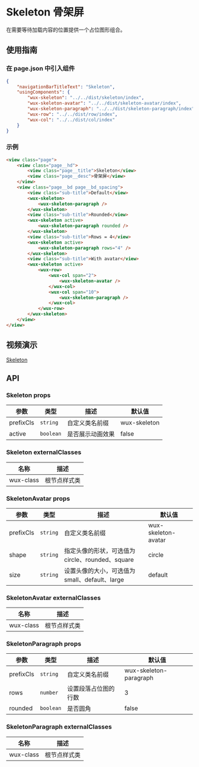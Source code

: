 # Skeleton 骨架屏

在需要等待加载内容的位置提供一个占位图形组合。

## 使用指南

### 在 page.json 中引入组件

```json
{
    "navigationBarTitleText": "Skeleton",
    "usingComponents": {
        "wux-skeleton": "../../dist/skeleton/index",
        "wux-skeleton-avatar": "../../dist/skeleton-avatar/index",
        "wux-skeleton-paragraph": "../../dist/skeleton-paragraph/index",
        "wux-row": "../../dist/row/index",
        "wux-col": "../../dist/col/index"
    }
}
```

### 示例

```html
<view class="page">
    <view class="page__hd">
        <view class="page__title">Skeleton</view>
        <view class="page__desc">骨架屏</view>
    </view>
    <view class="page__bd page__bd_spacing">
        <view class="sub-title">Default</view>
        <wux-skeleton>
            <wux-skeleton-paragraph />
        </wux-skeleton>
        <view class="sub-title">Rounded</view>
        <wux-skeleton active>
            <wux-skeleton-paragraph rounded />
        </wux-skeleton>
        <view class="sub-title">Rows = 4</view>
        <wux-skeleton active>
            <wux-skeleton-paragraph rows="4" />
        </wux-skeleton>
        <view class="sub-title">With avatar</view>
        <wux-skeleton active>
            <wux-row>
                <wux-col span="2">
                    <wux-skeleton-avatar />
                </wux-col>
                <wux-col span="10">
                    <wux-skeleton-paragraph />
                </wux-col>
            </wux-row>
        </wux-skeleton>
    </view>
</view>
```

## 视频演示

[Skeleton](./_media/skeleton.mp4 ':include :type=iframe width=375px height=667px')

## API

### Skeleton props

| 参数 | 类型 | 描述 | 默认值 |
| --- | --- | --- | --- |
| prefixCls | `string` | 自定义类名前缀 | wux-skeleton |
| active | `boolean` | 是否展示动画效果 | false |

### Skeleton externalClasses

| 名称 | 描述 |
| --- | --- |
| wux-class | 根节点样式类 |

### SkeletonAvatar props

| 参数 | 类型 | 描述 | 默认值 |
| --- | --- | --- | --- |
| prefixCls | `string` | 自定义类名前缀 | wux-skeleton-avatar |
| shape | `string` | 指定头像的形状，可选值为 circle、rounded、square | circle |
| size | `string` | 设置头像的大小，可选值为 small、default、large | default |

### SkeletonAvatar externalClasses

| 名称 | 描述 |
| --- | --- |
| wux-class | 根节点样式类 |

### SkeletonParagraph props

| 参数 | 类型 | 描述 | 默认值 |
| --- | --- | --- | --- |
| prefixCls | `string` | 自定义类名前缀 | wux-skeleton-paragraph |
| rows | `number` | 设置段落占位图的行数 | 3 |
| rounded | `boolean` | 是否圆角 | false |

### SkeletonParagraph externalClasses

| 名称 | 描述 |
| --- | --- |
| wux-class | 根节点样式类 |